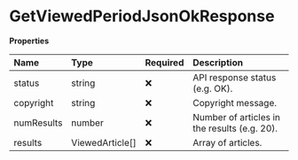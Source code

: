 # GetViewedPeriodJsonOkResponse

**Properties**

| Name       | Type            | Required | Description                                  |
| :--------- | :-------------- | :------- | :------------------------------------------- |
| status     | string          | ❌       | API response status (e.g. OK).               |
| copyright  | string          | ❌       | Copyright message.                           |
| numResults | number          | ❌       | Number of articles in the results (e.g. 20). |
| results    | ViewedArticle[] | ❌       | Array of articles.                           |
